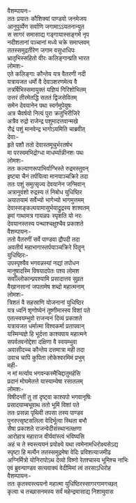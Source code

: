 वैशम्पायनः-  
ततः प्रयातः कौशिक्यां पाण्डवो जनमेजय  
आनुपूर्व्येण सर्वाणि जगामाऽऽयतनान्युत  
स सागरं समासाद्य गङ्गायास्सङ्गमे नृप  
नदीशतानां पञ्चानां मध्ये चक्रे समाप्लवम्  
ततस्समुद्रतीरेण जगाम वसुधाधिपः  
भ्रातृभिस्सहितो वीरः कलिङ्गान्प्रति भारत  
लोमशः-  
एते कलिङ्गाः कौन्तेय यत्र वैतरणी नदी  
यत्रायजत धर्मो वै देवाञ्शरणमेत्य वै  
तत्रर्षिभिस्समायुक्तं यज्ञियं गिरिशोभितम्  
उत्तरं तीरमेतद्धि सततं द्विजसेवितम्  
समेन देवयानेन पथा स्वर्गमुपेयुषः  
अत्र चैवर्षयो नित्यं पुरा क्रतुभिरीजिरे  
अत्रैव रुद्रो राजेन्द्र पशुमादत्तवान्मखे  
रौद्रं पशुं मानवेन्द्र भागोऽयमिति चाब्रवीत्  
देवाः-  
हृते पशौ ततो देवास्तमूचुर्भरतर्षभ  
मा परस्वमभिद्रोग्धा माधर्म्यान्नीनशः पथः  
लोमशः-  
ततः कल्याणरूपाभिर्वाग्भिस्ते रुद्रमस्तुवन्  
इष्ट्या चैनं तर्पयित्वा मानयाञ्चक्रिरे तदा  
ततः पशुं समुत्सृज्य देवयानेन जग्मिवान्  
अत्रानुवंशो रुद्रस्य तं निबोध युधिष्ठिर  
अयातयामं सर्वेभ्यो भागेभ्यो भागमुत्तमम्  
देवास्सङ्कल्पयामासुर्भयाद्रुद्रस्य शाश्वतम्  
इमां गाथामत्र गायन्नपः स्पृशति यो नरः  
देवयानस्तस्य पन्थाश्चक्षुश्चैव प्रकाशते  
वैशम्पायनः-  
ततो वैतरणीं सर्वे पाण्डवा द्रौपदी तदा  
अवतीर्य महाभागास्तर्पयाञ्चक्रिरे पितॄन्  
युधिष्ठिरः-  
उपस्पृश्यैव भगवन्नस्यां नद्यां तपोधन  
मानुषादस्मि विषयादपेतः पश्य लोमश  
सर्वाँल्लोकान्प्रपश्यामि प्रसादात्तव सुव्रत  
वैखानसानां जपतामेष शब्दो महात्मनाम्  
लोमशः-  
त्रिशतं वै सहस्राणि योजनानां युधिष्ठिर  
यत्र ध्वनिं शृणोष्येनं तूष्णीमास्स्व विशां पते  
एतत्स्वयम्भुवो राजन्वनं दिव्यं प्रकाशते  
यत्रायजत धर्मात्मा विश्वकर्मा प्रतापवान्  
यस्मिन्यज्ञे हि भूर्दत्ता काश्यपाय महात्मने  
सपर्वतवनोद्देशा दक्षिणा वै स्वयम्भुवा  
अवासीदच्च कौन्तेय दत्तमात्रा मही तदा  
उवाच चापि कुपिता लोकेश्वरमिमं प्रभुम्  
मही-  
न मां मर्त्याय भगवन्कस्मैचिद्दातुमर्हसि  
प्रदानं मोघमेतत्ते यास्याम्येषा रसातलम्  
लोमशः-  
विषीदन्तीं तु तां दृष्ट्वा काश्यपो भगवानृषिः  
प्रसादयाम्बभूवाथ ततो भूमिं विशां पते  
ततः प्रसन्ना पृथिवी तपसा तस्य पाण्डव  
पुनरुत्सृष्टसलिला वेदिर्भूत्वा स्थिता बभौ  
सैषा प्रकाशते राजन्वेदीसंस्थानलक्षणा  
आरोहात्र महाराज वीर्यवांस्त्वं भविष्यसि  
अहं च ते स्वस्त्ययनं प्रयोक्ष्ये यथा त्वमेनामधिरोक्ष्यसेऽद्य  
स्पृष्टा हि मर्त्येन ततस्समुद्रमेषा वेदिः प्रविशत्याजमीढ  
अग्निर्मित्रो योनिरापोऽथ देव्यो विष्णो रेतश्चास्य भूमिश्च नाभिः  
एवं ब्रुवन्पाण्डव सत्यवाक्यं वेदीमिमां त्वं तरसाऽधिरोह  
वैशम्पायनः-  
ततः कृतस्वस्त्ययनो महात्मा युधिष्ठिरस्सागरगामगच्छत्  
कृत्वा च तच्छासनमस्य सर्वं महेन्द्रमासाद्य निशामुवास  
